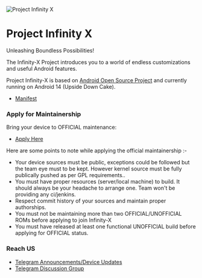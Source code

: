 ![Project Infinity X](https://raw.githubusercontent.com/ProjectInfinity-X/.github/main/profile/Infinity.png)

Project Infinity X
===========
Unleashing Boundless Possibilities!

The Infinity-X Project introduces you to a world of endless customizations and useful Android features.

Project Infinity-X is based on [Android Open Source Project](https://android.googlesource.com/) and currently running on Android 14 (Upside Down Cake).

- [Manifest](https://github.com/projectinfinity-X/manifest)

### Apply for Maintainership

Bring your device to OFFICIAL maintenance:

- [Apply Here](https://github.com/ProjectInfinity-X/official_devices/issues/new/choose)

Here are some points to note while applying the official maintainership :-

- Your device sources must be public, exceptions could be followed but the team eye must to be kept. However kernel source must be fully publically pushed as per GPL requirements..
- You must have proper resources (server/local machine) to build. It should always be your headache to arrange one. Team won't be providing any ci/jenkins.
- Respect commit history of your sources and maintain proper authorships.
- You must not be maintaining more than two OFFICIAL/UNOFFICIAL ROMs before applying to join Infinity-X
- You must have released at least one functional UNOFFICIAL build before applying for OFFICIAL status.

### Reach US

- [Telegram Announcements/Device Updates](https://t.me/ProjectInfinityX)
- [Telegram Discussion Group](https://t.me/InfinityXGroup)
